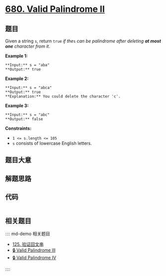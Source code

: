 # [680. Valid Palindrome II](https://leetcode.com/problems/valid-palindrome-ii)

## 题目

Given a string `s`, return `true` _if the_`s` _can be palindrome after
deleting **at most one** character from it_.



**Example 1:**

    
    
    **Input:** s = "aba"
    **Output:** true
    

**Example 2:**

    
    
    **Input:** s = "abca"
    **Output:** true
    **Explanation:** You could delete the character 'c'.
    

**Example 3:**

    
    
    **Input:** s = "abc"
    **Output:** false
    



**Constraints:**

  * `1 <= s.length <= 105`
  * `s` consists of lowercase English letters.


## 题目大意

## 解题思路

## 代码

```javascript

```

## 相关题目

:::: md-demo 相关题目
- [125. 验证回文串](./0125.md)
- [🔒 Valid Palindrome III](https://leetcode.com/problems/valid-palindrome-iii)
- [🔒 Valid Palindrome IV](https://leetcode.com/problems/valid-palindrome-iv)

::::
